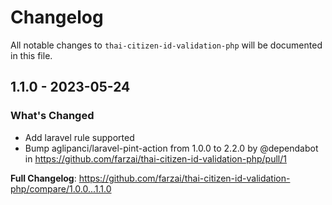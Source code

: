 # Changelog

All notable changes to `thai-citizen-id-validation-php` will be documented in this file.

## 1.1.0 - 2023-05-24

### What's Changed

- Add laravel rule supported
- Bump aglipanci/laravel-pint-action from 1.0.0 to 2.2.0 by @dependabot in https://github.com/farzai/thai-citizen-id-validation-php/pull/1

**Full Changelog**: https://github.com/farzai/thai-citizen-id-validation-php/compare/1.0.0...1.1.0
